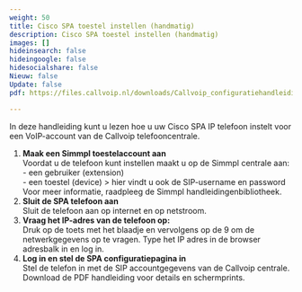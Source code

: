 ```yaml
---
weight: 50
title: Cisco SPA toestel instellen (handmatig)
description: Cisco SPA toestel instellen (handmatig)
images: []
hideinsearch: false
hideingoogle: false
hidesocialshare: false
Nieuw: false
Update: false
pdf: https://files.callvoip.nl/downloads/Callvoip_configuratiehandleiding_Linksys_Cisco_SPA.pdf

---
```

In deze handleiding kunt u lezen hoe u uw Cisco SPA IP telefoon instelt voor een VoIP-account van de Callvoip telefooncentrale.

1. **Maak een Simmpl toestelaccount aan**  
   Voordat u de telefoon kunt instellen maakt u op de Simmpl centrale aan:  
   \- een gebruiker (extension)  
   \- een toestel (device) > hier vindt u ook de SIP-username en password  
   Voor meer informatie, raadpleeg de Simmpl handleidingenbibliotheek.
2. **Sluit de SPA telefoon aan**  
   Sluit de telefoon aan op internet en op netstroom.
3. **Vraag het IP-adres van de telefoon op:**  
   Druk op de toets met het blaadje en vervolgens op de 9 om de netwerkgegevens op te vragen. Type het IP adres in de browser adresbalk in en log in. 
4. **Log in en stel de SPA configuratiepagina in**  
   Stel de telefon in met de SIP accountgegevens van de Callvoip centrale. Download de PDF handleiding voor details en schermprints. 